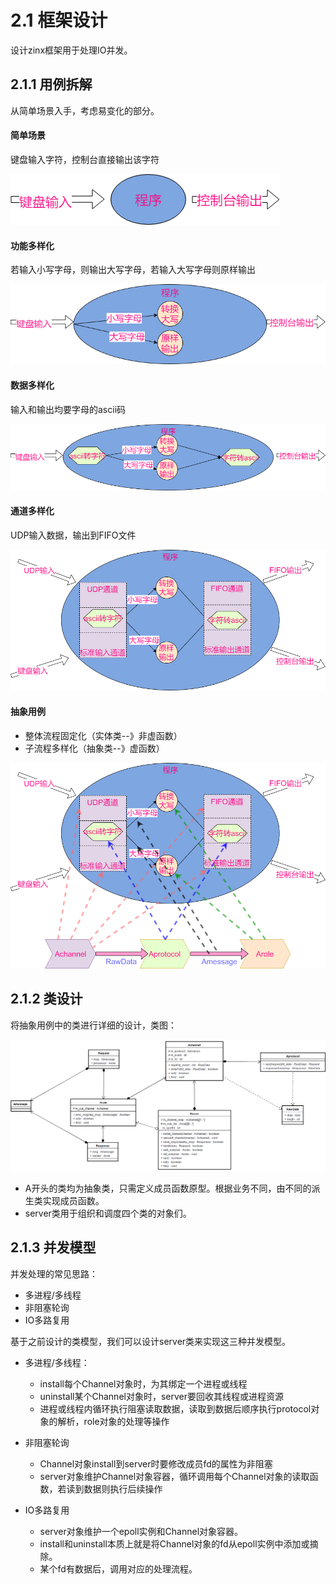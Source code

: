 # 2.1 框架设计

设计zinx框架用于处理IO并发。

## 2.1.1 用例拆解

从简单场景入手，考虑易变化的部分。

#### 简单场景

键盘输入字符，控制台直接输出该字符

![](/assets/简单场景.png)

#### 功能多样化

若输入小写字母，则输出大写字母，若输入大写字母则原样输出

![](/assets/功能多样化.png)

#### 数据多样化

输入和输出均要字母的ascii码

![](/assets/数据多样化.png)

#### 通道多样化

UDP输入数据，输出到FIFO文件

![](/assets/通道多样化.png)

#### 抽象用例

+ 整体流程固定化（实体类--》非虚函数）
+ 子流程多样化（抽象类--》虚函数）

![](/assets/抽象用例.png)


## 2.1.2 类设计

将抽象用例中的类进行详细的设计，类图：

![](/assets/类图.png)

+ A开头的类均为抽象类，只需定义成员函数原型。根据业务不同，由不同的派生类实现成员函数。
+ server类用于组织和调度四个类的对象们。

## 2.1.3 并发模型

并发处理的常见思路：

+ 多进程/多线程
+ 非阻塞轮询
+ IO多路复用

基于之前设计的类模型，我们可以设计server类来实现这三种并发模型。

+ 多进程/多线程：

  - install每个Channel对象时，为其绑定一个进程或线程
  - uninstall某个Channel对象时，server要回收其线程或进程资源
  - 进程或线程内循环执行阻塞读取数据，读取到数据后顺序执行protocol对象的解析，role对象的处理等操作

+ 非阻塞轮询

  - Channel对象install到server时要修改成员fd的属性为非阻塞
  - server对象维护Channel对象容器，循环调用每个Channel对象的读取函数，若读到数据则执行后续操作

+ IO多路复用

  - server对象维护一个epoll实例和Channel对象容器。
  - install和uninstall本质上就是将Channel对象的fd从epoll实例中添加或摘除。
  - 某个fd有数据后，调用对应的处理流程。

